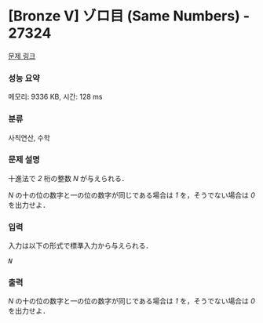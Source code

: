 # [Bronze V] ゾロ目 (Same Numbers) - 27324 

[문제 링크](https://www.acmicpc.net/problem/27324) 

### 성능 요약

메모리: 9336 KB, 시간: 128 ms

### 분류

사칙연산, 수학

### 문제 설명

<p>十進法で <var>2</var> 桁の整数 <var>N</var> が与えられる．</p>

<p><var>N</var> の十の位の数字と一の位の数字が同じである場合は <var>1</var> を，そうでない場合は <var>0</var> を出力せよ．</p>

### 입력 

 <p>入力は以下の形式で標準入力から与えられる．</p>

<pre><var>N</var></pre>

### 출력 

 <p><var>N</var> の十の位の数字と一の位の数字が同じである場合は <var>1</var> を，そうでない場合は <var>0</var> を出力せよ．</p>

